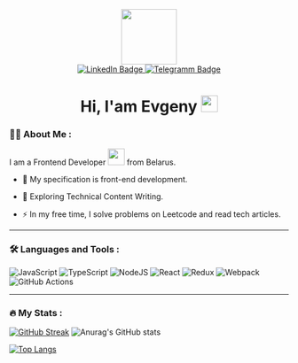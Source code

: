 <!--  иконка прогера -->
<div id="header" align="center">
  <img src="https://media.giphy.com/media/M9gbBd9nbDrOTu1Mqx/giphy.gif" width="100"/>
</div>

<!-- кнопки на соц сети -->
<div id="badges" align="center">
  
<!--   linkedin -->
   <a href="https://www.linkedin.com/in/evgeni-sidorov">
    <img src="https://img.shields.io/badge/LinkedIn-blue?style=for-the-badge&logo=linkedin&logoColor=white" alt="LinkedIn Badge"/>
  </a>
  
<!--   instagram -->
<!--   <a href="https://www.instagram.com/sidorov_evgenyy">
    <img src="https://img.shields.io/badge/Instagram-red?style=for-the-badge&logo=instagram&logoColor=white" alt="Instagram Badge"/>
  </a> -->
  
<!--   телеграмм -->
  <a href="https://t.me/Evgeny_Sidorovv">
    <img src="https://img.shields.io/badge/Telegram-blue?style=for-the-badge&logo=telegram&logoColor=white" alt="Telegramm Badge"/>
  </a>
</div>
<!-- счетчик посетителей -->
<div align="center">
<img src="https://komarev.com/ghpvc/?username=SidorovEvgeny&style=flat-square&color=blue" alt=""/>
 </div>
 
<h1 align="center">
  Hi, I'am Evgeny
  <img src="https://media.giphy.com/media/hvRJCLFzcasrR4ia7z/giphy.gif" width="30px"/>
</h1>

### :man_technologist: About Me :

I am a Frontend Developer <img src="https://media.giphy.com/media/WUlplcMpOCEmTGBtBW/giphy.gif" width="30"> from Belarus.

- :telescope: My specification is front-end development.

- :seedling: Exploring Technical Content Writing.

- :zap: In my free time, I solve problems on Leetcode and read tech articles.

<!-- - :mailbox:How to reach me: [![Telegram Badge](https://img.shields.io/badge/-Evgeny_Sidorovv-blue?style=flat&logo=Telegram&logoColor=white)](https://t.me/Evgeny_Sidorovv) -->

---

### :hammer_and_wrench: Languages and Tools :

![JavaScript](https://img.shields.io/badge/JavaScript-F7DF1E?style=for-the-badge&logo=javascript&logoColor=black)
![TypeScript](https://img.shields.io/badge/TypeSctipt-316192?style=for-the-badge&logo=typescript&logoColor=white)
![NodeJS](https://img.shields.io/badge/node.js-6DA55F?style=for-the-badge&logo=node.js&logoColor=white)
![React](https://img.shields.io/badge/react-%2320232a.svg?style=for-the-badge&logo=react&logoColor=%2361DAFB)
![Redux](https://img.shields.io/badge/redux-%23593d88.svg?style=for-the-badge&logo=redux&logoColor=white)
![Webpack](https://img.shields.io/badge/webpack-%238DD6F9.svg?style=for-the-badge&logo=webpack&logoColor=black)
![GitHub Actions](https://img.shields.io/badge/github%20actions-%232671E5.svg?style=for-the-badge&logo=githubactions&logoColor=white)
<!-- ![Threejs](https://img.shields.io/badge/threejs-black?style=for-the-badge&logo=three.js&logoColor=white) -->
<!-- ![Next JS](https://img.shields.io/badge/Next-black?style=for-the-badge&logo=next.js&logoColor=white) -->
<!-- ![NestJS](https://img.shields.io/badge/nestjs-%23E0234E.svg?style=for-the-badge&logo=nestjs&logoColor=white) -->
<!-- ![TailwindCSS](https://img.shields.io/badge/tailwindcss-%2338B2AC.svg?style=for-the-badge&logo=tailwind-css&logoColor=white) -->
<!-- ![MUI](https://img.shields.io/badge/MUI-%230081CB.svg?style=for-the-badge&logo=mui&logoColor=white) -->
<!-- ![Docker](https://img.shields.io/badge/Docker-316192?style=for-the-badge&logo=docker&logoColor=white) -->
<!-- ![Vite](https://img.shields.io/badge/vite-%23646CFF.svg?style=for-the-badge&logo=vite&logoColor=white) -->
<!-- ![TeamCity](https://img.shields.io/badge/teamcity-000000.svg?style=for-the-badge&logo=teamcity&logoColor=white) -->
---

### :fire: My Stats :

[![GitHub Streak](http://github-readme-streak-stats.herokuapp.com?user=SidorovEvgeny&theme=transparent&hide_border=true)](https://git.io/streak-stats)
![Anurag's GitHub stats](https://github-readme-stats.vercel.app/api?username=SidorovEvgeny&theme=transparent&show_icons=true)

[![Top Langs](https://github-readme-stats.vercel.app/api/top-langs/?username=SidorovEvgeny&layout=compact&theme=transparent)](https://github.com/anuraghazra/github-readme-stats)

 

